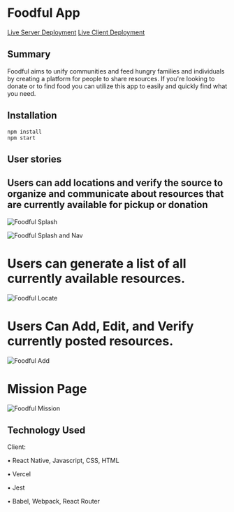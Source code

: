 # Foodful App

[Live Server Deployment](https://enigmatic-meadow-50986.herokuapp.com)
[Live Client Deployment](https://foodful.agiannotti.vercel.app/)

## Summary 
Foodful aims to unify communities and feed hungry families and individuals by creating a platform for people to share resources. If you're looking to donate or to find food you can utilize this app to easily and quickly find what you need. 

## Installation

```
npm install
npm start
```

## User stories

## Users can add locations and verify the source to organize and communicate about resources that are currently available for pickup or donation

![Foodful Splash](https://user-images.githubusercontent.com/72902345/107166552-f5c2a480-697b-11eb-9d01-0a0bd52d3144.PNG)

![Foodful Splash and Nav](https://user-images.githubusercontent.com/72902345/107166696-68338480-697c-11eb-83f0-3edc11e3ac88.PNG)


# Users can generate a list of all currently available resources.

![Foodful Locate](https://user-images.githubusercontent.com/72902345/107166611-21de2580-697c-11eb-8763-16b86d3d6f81.PNG)

# Users Can Add, Edit, and Verify currently posted resources. 

![Foodful Add](https://user-images.githubusercontent.com/72902345/107166894-fa3b8d00-697c-11eb-8dea-a33a9233b844.PNG)

# Mission Page

![Foodful Mission](https://user-images.githubusercontent.com/72902345/107166753-8dc08e00-697c-11eb-8b2a-d442d1448a75.PNG)

## Technology Used

Client:

• React Native, Javascript, CSS, HTML

• Vercel

• Jest

• Babel, Webpack, React Router
